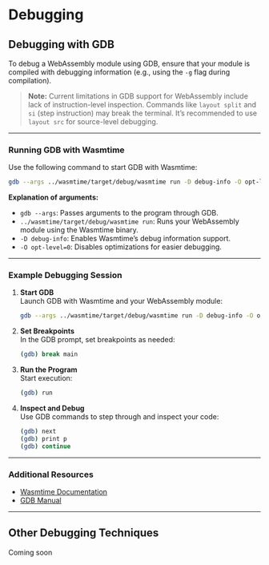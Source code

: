 # Debugging

## Debugging with GDB

To debug a WebAssembly module using GDB, ensure that your module is compiled with debugging information (e.g., using the `-g` flag during compilation).

> **Note:** Current limitations in GDB support for WebAssembly include lack of instruction-level inspection. Commands like `layout split` and `si` (step instruction) may break the terminal. It’s recommended to use `layout src` for source-level debugging.

---

### Running GDB with Wasmtime

Use the following command to start GDB with Wasmtime:

```sh
gdb --args ../wasmtime/target/debug/wasmtime run -D debug-info -O opt-level=0 malloc-test.wasm
```

**Explanation of arguments:**

- `gdb --args`: Passes arguments to the program through GDB.
- `../wasmtime/target/debug/wasmtime run`: Runs your WebAssembly module using the Wasmtime binary.
- `-D debug-info`: Enables Wasmtime’s debug information support.
- `-O opt-level=0`: Disables optimizations for easier debugging.

---

### Example Debugging Session

1. **Start GDB**  
   Launch GDB with Wasmtime and your WebAssembly module:
   ```sh
   gdb --args ../wasmtime/target/debug/wasmtime run -D debug-info -O opt-level=0 malloc-test.wasm
   ```

2. **Set Breakpoints**  
   In the GDB prompt, set breakpoints as needed:
   ```sh
   (gdb) break main
   ```

3. **Run the Program**  
   Start execution:
   ```sh
   (gdb) run
   ```

4. **Inspect and Debug**  
   Use GDB commands to step through and inspect your code:
   ```sh
   (gdb) next
   (gdb) print p
   (gdb) continue
   ```

---

### Additional Resources

- [Wasmtime Documentation](https://wasmtime.dev/)
- [GDB Manual](https://www.gnu.org/software/gdb/documentation/)

---

## Other Debugging Techniques

Coming soon